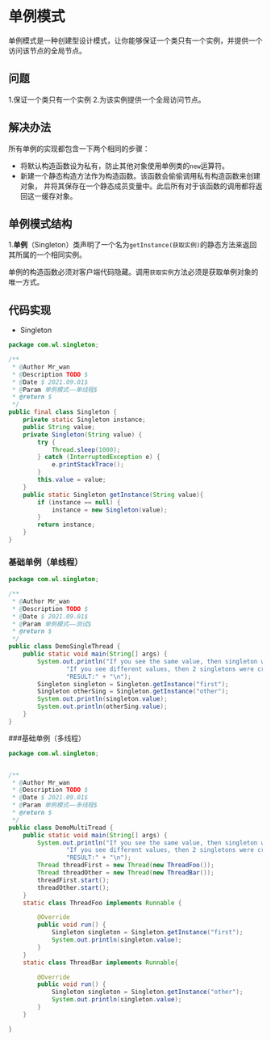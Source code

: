 # 单例模式
单例模式是一种创建型设计模式，让你能够保证一个类只有一个实例，并提供一个访问该节点的全局节点。
## 问题
1.保证一个类只有一个实例
2.为该实例提供一个全局访问节点。
## 解决办法
所有单例的实现都包含一下两个相同的步骤：
- 将默认构造函数设为私有，防止其他对象使用单例类的``new``运算符。
- 新建一个静态构造方法作为构造函数。该函数会偷偷调用私有构造函数来创建对象，
并将其保存在一个静态成员变量中。此后所有对于该函数的调用都将返回这一缓存对象。
## 单例模式结构
1.**单例**（Singleton）类声明了一个名为``getInstance(获取实例)``的静态方法来返回其所属的一个相同实例。

单例的构造函数必须对客户端代码隐藏。调用``获取实例``方法必须是获取单例对象的唯一方式。
## 代码实现
- Singleton
```java
package com.wl.singleton;

/**
 * @Author Mr_wan
 * @Description TODO $
 * @Date $ 2021.09.01$
 * @Param 单例模式——单线程$
 * @return $
 */
public final class Singleton {
    private static Singleton instance;
    public String value;
    private Singleton(String value) {
        try {
            Thread.sleep(1000);
        } catch (InterruptedException e) {
            e.printStackTrace();
        }
        this.value = value;
    }
    public static Singleton getInstance(String value){
        if (instance == null) {
            instance = new Singleton(value);
        }
        return instance;
    }
}
```
### 基础单例（单线程）
```java
package com.wl.singleton;

/**
 * @Author Mr_wan
 * @Description TODO $
 * @Date $ 2021.09.01$
 * @Param 单例模式——测试$
 * @return $
 */
public class DemoSingleThread {
    public static void main(String[] args) {
        System.out.println("If you see the same value, then singleton was reused (yay!)" + "\n" +
                "If you see different values, then 2 singletons were created (booo!!)" + "\n\n" +
                "RESULT:" + "\n");
        Singleton singleton = Singleton.getInstance("first");
        Singleton otherSing = Singleton.getInstance("other");
        System.out.println(singleton.value);
        System.out.println(otherSing.value);
    }
}
```
###基础单例（多线程）
```java
package com.wl.singleton;


/**
 * @Author Mr_wan
 * @Description TODO $
 * @Date $ 2021.09.01$
 * @Param 单例模式——多线程$
 * @return $
 */
public class DemoMultiTread {
    public static void main(String[] args) {
        System.out.println("If you see the same value, then singleton was reused (yay!)" + "\n" +
                "If you see different values, then 2 singletons were created (booo!!)" + "\n\n" +
                "RESULT:" + "\n");
        Thread threadFirst = new Thread(new ThreadFoo());
        Thread threadOther = new Thread(new ThreadBar());
        threadFirst.start();
        threadOther.start();
    }
    static class ThreadFoo implements Runnable {

        @Override
        public void run() {
            Singleton singleton = Singleton.getInstance("first");
            System.out.println(singleton.value);
        }
    }
    static class ThreadBar implements Runnable{

        @Override
        public void run() {
            Singleton singleton = Singleton.getInstance("other");
            System.out.println(singleton.value);
        }
    }

}
```